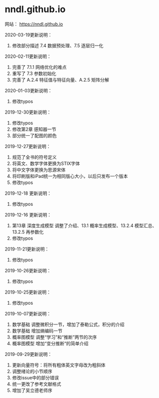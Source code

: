 # nndl.github.io
网站： https://nndl.github.io

2020-03-19更新说明：

1. 修改部分描述 7.4  数据预处理、7.5 逐层归一化

2020-02-11更新说明：

1. 完善了 7.1.1 网络优化的难点
2. 重写了 7.3 参数初始化
3. 完善了 A.2.4  特征值与特征向量、A.2.5 矩阵分解

2020-01-03更新说明：

1. 修改typos

2019-12-30更新说明：

1. 修改typos
2. 修改第2章 感知器一节
3. 部分统一了配图的颜色

2019-12-27更新说明：

1. 规范了全书的符号定义
2. 将英文、数学字体更换为STIX字体
3. 将中文字体更换为思源宋体
4. 将印刷版和iPad统一为相同版心大小，以后只发布一个版本
5. 修改typos

2019-12-18 更新说明：

1. 修改typos

2019-12-16 更新说明：

1. 第13章 深度生成模型 调整了介绍、13.1 概率生成模型、13.2.4 模型汇总、13.2.5 再参数化
2. 修改typos

2019-11-21更新说明：

1. 修改typos

2019-10-26更新说明：

1. 修改typos

2019-10-25更新说明：

1. 修改typos

2019-10-07更新说明：

1. 数学基础 调整微积分一节，增加了泰勒公式，积分的介绍
2. 数学基础 增加熵编码一节
3. 概率图模型 调整“学习”和“推断”两节的次序
4. 概率图模型 增加“变分推断“的简单介绍

2019-09-29更新说明：

1. 更新向量符号：将所有粗体英文字母改为粗斜体
2. 调整绪论的小节顺序
3. 修改issue中的部分错误
4. 统一更改了参考文献格式
5. 增加了吴立德老师序